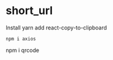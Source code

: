 # short_url 


Install
 yarn add react-copy-to-clipboard
 ```
 npm i axios
 ```
 npm i qrcode
 
 
 
 

 
